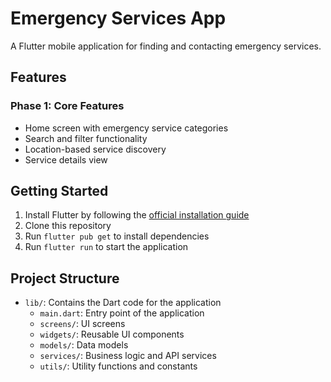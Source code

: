 # Emergency Services App

A Flutter mobile application for finding and contacting emergency services.

## Features

### Phase 1: Core Features
- Home screen with emergency service categories
- Search and filter functionality
- Location-based service discovery
- Service details view

## Getting Started

1. Install Flutter by following the [official installation guide](https://flutter.dev/docs/get-started/install)
2. Clone this repository
3. Run `flutter pub get` to install dependencies
4. Run `flutter run` to start the application

## Project Structure

- `lib/`: Contains the Dart code for the application
  - `main.dart`: Entry point of the application
  - `screens/`: UI screens
  - `widgets/`: Reusable UI components
  - `models/`: Data models
  - `services/`: Business logic and API services
  - `utils/`: Utility functions and constants
